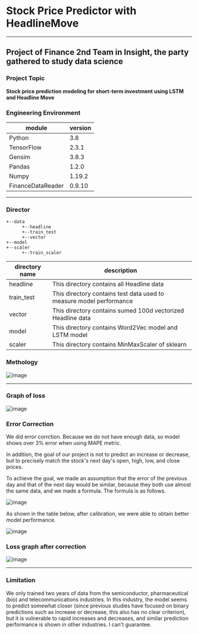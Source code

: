 # Stock Price Predictor with HeadlineMove
---
## Project of Finance 2nd Team in Insight, the party gathered to study data science

### Project Topic
__Stock price prediction modeling for short-term investment using LSTM and Headline Move__

### Engineering Environment
module|version
---|---
Python|3.8
TensorFlow|2.3.1
Gensim|3.8.3
Pandas|1.2.0
Numpy|1.19.2
FinanceDataReader|0.9.10

---
### Director
```
+--data
      +--headline
      +--train_test
      +--vector
+--model
+--scaler
      +--train_scaler
```
directory name|description
---|---
headline|This directory contains all Headline data
train_test|This directory contains test data used to measure model performance
vector|This directory contains sumed 100d vectorized Headline data
model|This directory contains Word2Vec model and LSTM model
scaler|This directory contains MinMaxScaler of sklearn

### Methology
![image](https://user-images.githubusercontent.com/48271454/105496468-d9c6ce00-5d00-11eb-933c-0c7bc1210e22.png)

---

### Graph of loss
![image](https://user-images.githubusercontent.com/48271454/105496356-b6038800-5d00-11eb-97dd-031d662c6f8e.png)

### Error Correction

We did error corrction. Because we do not have enough data, so model shows over 3% error when using MAPE metric.

In addition, the goal of our project is not to predict an increase or decrease, but to precisely match the stock's next day's open, high, low, and close prices.

To achieve the goal, we made an assumption that the error of the previous day and that of the next day would be similar,
because they both use almost the same data, and we made a formula. The formula is as follows.

![image](https://user-images.githubusercontent.com/48271454/105497547-58703b00-5d02-11eb-83c2-8325a2d02e3c.png)

As shown in the table below, after calibration, we were able to obtain better model performance.

![image](https://user-images.githubusercontent.com/48271454/105499335-aa19c500-5d04-11eb-9b81-b4a5bb7df201.png)

### Loss graph after correction
![image](https://user-images.githubusercontent.com/48271454/105498259-493dbd00-5d03-11eb-81ad-b5bb034f937f.png)

---
### Limitation

We only trained two years of data from the semiconductor, pharmaceutical (bio) and telecommunications industries. In this industry, the model seems to predict somewhat closer (since previous studies have focused on binary predictions such as increase or decrease, this also has no clear criterion), but it is vulnerable to rapid increases and decreases, and similar prediction performance is shown in other industries. I can't guarantee.
